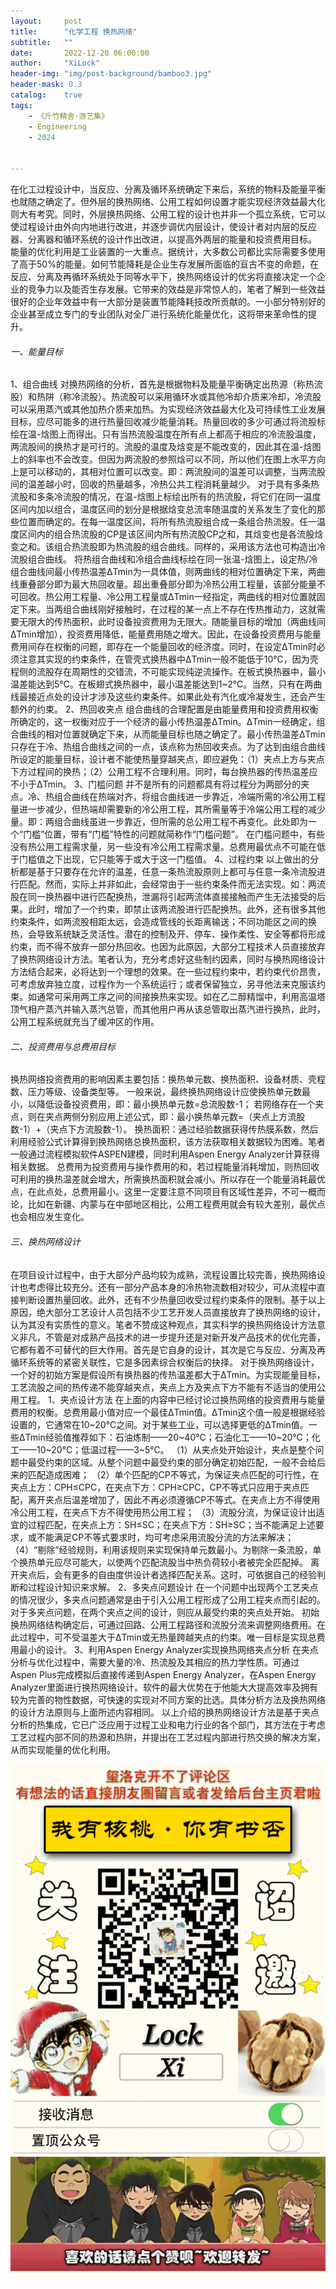 ```yaml
---
layout:     post
title:      "化学工程 换热网络"
subtitle:   ""
date:       2022-12-20 06:00:00
author:     "XiLock"
header-img: "img/post-background/bamboo3.jpg"
header-mask: 0.3
catalog:    true
tags:
    - 《斤竹精舍·游艺集》
    - Engineering
    - 2024


---
```


在化工过程设计中，当反应、分离及循环系统确定下来后，系统的物料及能量平衡也就随之确定了。但外层的换热网络、公用工程如何设置才能实现经济效益最大化则大有考究。同时，外层换热网络、公用工程的设计也并非一个孤立系统，它可以使过程设计由外向内地进行改进，并逐步调优内层设计，使设计者对内层的反应器、分离器和循环系统的设计作出改进，以提高外两层的能量和投资费用目标。
能量的优化利用是工业装置的一大重点。据统计，大多数公司都比实际需要多使用了高于50%的能量。如何节能降耗是企业生存发展所面临的亘古不变的命题，在反应、分离及再循环系统处于同等水平下，换热网络设计的优劣将直接决定一个企业的竞争力以及能否生存发展。它带来的效益是非常惊人的，笔者了解到一些效益很好的企业年效益中有一大部分是装置节能降耗技改所贡献的。一小部分特别好的企业甚至成立专门的专业团队对全厂进行系统化能量优化，这将带来革命性的提升。
###### 一、能量目标
1、组合曲线
对换热网络的分析，首先是根据物料及能量平衡确定出热源（称热流股）和热阱（称冷流股）。热流股可以采用循环水或其他冷却介质来冷却，冷流股可以采用蒸汽或其他加热介质来加热。为实现经济效益最大化及可持续性工业发展目标，应尽可能多的进行热量回收减少能量消耗。热量回收的多少可通过将流股标绘在温-焓图上而得出。只有当热流股温度在所有点上都高于相应的冷流股温度，两流股间的换热才是可行的。流股的温度及焓变是不能改变的，因此其在温-焓图上的斜率也不会改变。但因为两流股的参照焓可以不同，所以他们在图上水平方向上是可以移动的，其相对位置可以改变。即：两流股间的温差可以调整，当两流股间的温差越小时，回收的热量越多，冷热公共工程消耗量越少。
对于具有多条热流股和多条冷流股的情况，在温-焓图上标绘出所有的热流股，将它们在同一温度区间内加以组合，温度区间的划分是根据焓变总流率随温度的关系发生了变化的那些位置而确定的。在每一温度区间，将所有热流股组合成一条组合热流股。任一温度区间内的组合热流股的CP是该区间内所有热流股CP之和，其焓变也是各流股焓变之和。该组合热流股即为热流股的组合曲线。同样的，采用该方法也可构造出冷流股组合曲线。
将热组合曲线和冷组合曲线标绘在同一张温-焓图上，设定热/冷组合曲线间最小传热温差ΔTmin为一具体值，则两曲线的相对位置确定下来，两曲线重叠部分即为最大热回收量。超出重叠部分即为冷热公用工程量，该部分能量不可回收。热公用工程量、冷公用工程量或ΔTmin一经指定，两曲线的相对位置就固定下来。当两组合曲线刚好接触时，在过程的某一点上不存在传热推动力，这就需要无限大的传热面积，此时设备投资费用为无限大。随能量目标的增加（两曲线间ΔTmin增加），投资费用降低，能量费用随之增大。因此，在设备投资费用与能量费用间存在权衡的问题，即存在一个能量回收的经济度。同时，在设定ΔTmin时必须注意其实现的约束条件，在管壳式换热器中ΔTmin一般不能低于10℃，因为壳程侧的流股存在周期性的交错流，不可能实现纯逆流操作。在板式换热器中，最小温差能达到5℃。在板翅式换热器中，最小温差能达到1~2℃。当然，只有在两曲线最接近点处的设计才涉及这些约束条件。如果此处有汽化或冷凝发生，还会产生额外的约束。
2、热回收夹点
组合曲线的合理配置是由能量费用和投资费用权衡所确定的，这一权衡对应于一个经济的最小传热温差ΔTmin。ΔTmin一经确定，组合曲线的相对位置就确定下来，从而能量目标也随之确定了。最小传热温差ΔTmin只存在于冷、热组合曲线之间的一点，该点称为热回收夹点。为了达到由组合曲线所设定的能量目标，设计者不能使热量穿越夹点，即应避免：（1）夹点上方与夹点下方过程间的换热；（2）公用工程不合理利用。同时，每台换热器的传热温差应不小于ΔTmin。
3、门槛问题
并不是所有的问题都具有将过程分为两部分的夹点。冷、热组合曲线在热端对齐，将组合曲线进一步靠近，冷端所需的冷公用工程量进一步减少，但热端却需要新的冷公用工程，其所需量等于冷端公用工程的减少量。即：两组合曲线虽进一步靠近，但所需的总公用工程不再变化。此处即为一个“门槛”位置，带有“门槛”特性的问题就简称作“门槛问题”。
在门槛问题中，有些没有热公用工程需求量，另一些没有冷公用工程需求量。总费用最优点不可能在低于门槛值之下出现，它只能等于或大于这一门槛值。
4、过程约束
以上做出的分析都是基于只要存在允许的温差，任意一条热流股原则上都可与任意一条冷流股进行匹配。然而，实际上并非如此，会经常由于一些约束条件而无法实现。如：两流股在同一换热器中进行匹配换热，泄漏将引起两流体直接接触而产生无法接受的后果。此时，增加了一个约束，即禁止该两流股进行匹配换热。此外，还有很多其他约束条件，如两流股相距太远，会造成管线的长距离输送；不同功能区之间的换热，会导致系统缺乏灵活性。潜在的控制及开、停车、操作柔性、安全等都将形成约束，而不得不放弃一部分热回收。也因为此原因，大部分工程技术人员直接放弃了换热网络设计方法。笔者认为，充分考虑好这些制约因素，同时与换热网络设计方法结合起来，必将达到一个理想的效果。在一些过程约束中，若约束代价昂贵，可考虑放弃独立度，过程作为一个系统运行；或者保留独立，另寻他法来克服该约束。如通常可采用两工序之间的间接换热来实现。如在乙二醇精馏中，利用高温塔顶气相产蒸汽并输入蒸汽总管，而其他用户再从该总管取出蒸汽进行换热，此时，公用工程系统就充当了缓冲区的作用。
###### 二、投资费用与总费用目标
换热网络投资费用的影响因素主要包括：换热单元数、换热面积、设备材质、壳程数、压力等级、设备类型等。
一般来说，最终换热网络设计应使换热单元数最小，以降低设备投资费用，即：最小换热单元数=总流股数-1；
若网络存在一个夹点，则在夹点两侧分别应用上述公式，即：最小换热单元数=（夹点上方流股数-1）+（夹点下方流股数-1）。
    换热面积：通过经验数据获得传热膜系数，然后利用经验公式计算得到换热网络总换热面积，该方法获取相关数据较为困难。笔者一般通过流程模拟软件ASPEN建模，同时利用Aspen Energy Analyzer计算获得相关数据。
总费用为投资费用与操作费用的和，若过程能量消耗增加，则热回收可利用的换热温差就会增大，所需换热面积就会减小。所以存在一个能量消耗最优点，在此点处，总费用最小。这里一定要注意不同项目有区域性差异，不可一概而论，比如在新疆、内蒙与在中部地区相比，公用工程费用就会有较大差别，最优点也会相应发生变化。
###### 三、换热网络设计
在项目设计过程中，由于大部分产品均较为成熟，流程设置比较完善，换热网络设计也考虑得比较充分。还有一部分产品本身的冷热物流数相对较少，可从流程中直接判断设置热量回收。此外，还有不少热量回收受过程约束条件的限制。基于以上原因，绝大部分工艺设计人员包括不少工艺开发人员直接放弃了换热网络的设计，认为其没有实质性的意义。笔者不赞成这种观点，其实科学的换热网络设计方法意义非凡，不管是对成熟产品技术的进一步提升还是对新开发产品技术的优化完善，它都有着不可替代的巨大作用。首先是它自身的设计，其次是它与反应、分离及再循环系统等的紧密关联性，它是多因素综合权衡后的抉择。
对于换热网络设计，一个好的初始方案是假设所有换热器的传热温差都大于ΔTmin。为实现能量目标，工艺流股之间的热传递不能穿越夹点，夹点上方及夹点下方不能有不适当的使用公用工程。
1、夹点设计方法
在上面的内容中已经讨论过换热网络的投资费用与能量费用的权衡。总费用最小值对应一个最佳ΔTmin值。ΔTmin这个值一般是根据经验设置的，它通常在10~20℃之间。对于某些工业，可以选择更低的ΔTmin值。一些ΔTmin经验值推荐如下：石油炼制——20~40℃；石油化工——10~20℃；化工——10~20℃；低温过程——3~5℃。
（1）从夹点处开始设计，夹点是整个问题中最受约束的区域。从整个问题中最受约束的部分确定初始匹配，一般不会给后来的匹配造成困难；
（2）单个匹配的CP不等式，为保证夹点匹配的可行性，在夹点上方：CPH≤CPC，在夹点下方：CPH≥CPC，CP不等式只应用于夹点匹配，离开夹点后温差增加了，因此不再必须遵循CP不等式。在夹点上方不得使用冷公用工程，在夹点下方不得使用热公用工程；
（3）流股分流，为保证设计出适宜的过程匹配，在夹点上方：SH≤SC；在夹点下方：SH≥SC；当不能满足上述要求，或不能满足CP不等式要求时，均可考虑采用流股分流的方法来解决；
（4）“剔除”经验规则，利用该规则来实现保持单元数最小。为剔除一条流股，单个换热单元应尽可能大，以使两个匹配流股当中热负荷较小者被完全匹配掉。
离开夹点后，会有更多的自由度供设计者选择匹配关系。这时，可依据自己的经验判断和过程设计知识来求解。
2、多夹点问题设计
在一个问题中出现两个工艺夹点的情况很少，多夹点问题通常是由于引入公用工程形成了公用工程夹点而引起的。对于多夹点问题，在两个夹点之间的设计，则应从最受约束的夹点处开始。
初始换热网络结构确定后，可通过回路、公用工程路径和流股分流来调整网络费用。在此过程中，可不受温差大于ΔTmin或无热量跨越夹点的约束。唯一目标是实现总费用最小的设计。
3、利用Aspen Energy Analyzer实现换热网络夹点分析
在夹点分析与优化过程中，需要大量的冷、热流股及其相应的热力学性质。可通过Aspen Plus完成模拟后直接传递到Aspen Energy Analyzer，在Aspen Energy Analyzer里面进行换热网络设计。软件的最大优势在于他能大大提高效率及拥有较为完善的物性数据，可快速的实现对不同方案的比选。具体分析方法及换热网络的设计方法原则与上面所述内容相同。
以上介绍的换热网络设计方法是基于夹点分析的热集成，它已广泛应用于过程工业和电力行业的各个部门，其方法在于考虑工艺过程内部不同的热源和热阱，并提出在工艺过程内部进行热交换的解决方案，从而实现能量的优化利用。


![](/img/wc-tail.GIF)
